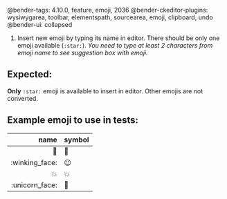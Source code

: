@bender-tags: 4.10.0, feature, emoji, 2036
@bender-ckeditor-plugins: wysiwygarea, toolbar, elementspath, sourcearea, emoji, clipboard, undo
@bender-ui: collapsed

1. Insert new emoji by typing its name in editor. There should be only one emoji available (`:star:`). _You need to type at least 2 characters from emoji name to see suggestion box with emoji._

## Expected:
**Only** `:star:` emoji is available to insert in editor. Other emojis are not converted.

## Example emoji to use in tests:

| name | symbol |
| ---: | --- |
| :bug: | 🐛 |
| :winking_face: | 😉 |
| :collision: | 💥 |
| :unicorn_face: | 🦄 |

